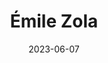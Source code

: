 ---
title: "Émile Zola"
date: 2023-06-07
type: person
#
# TODO: Decide on how to handle special characters
# hashtag conflicts with name resolution, uncomment when fixed
# hashtag: emile-zola
born-on: 1840-04-02
died-on: 1902-09-29
tags:
  - French
  - writer
  - dead at the moment
---
